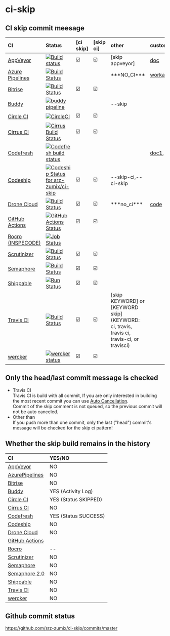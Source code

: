 # ci-skip

CI skip commit meesage
--------------------------------------------------

|CI|Status|[ci skip]|[skip ci]|other|custom|
|:--|:--|:--|:--|:--|:--|
|[AppVeyor](https://www.appveyor.com/docs/how-to/filtering-commits/#skip-commits)|[![Build status](https://ci.appveyor.com/api/projects/status/yagkbieyahgxx7cd?svg=true)](https://ci.appveyor.com/project/srz-zumix/ci-skip)|:ballot_box_with_check:|:ballot_box_with_check:|[skip appveyor]| [doc](https://www.appveyor.com/docs/how-to/filtering-commits/#skip-commits) |
|[Azure Pipelines](https://docs.microsoft.com/en-us/azure/devops/pipelines/?view=vsts)|[![Build Status](https://dev.azure.com/srz-zumix/ci-skip/_apis/build/status/ci-skip-CI)](https://dev.azure.com/srz-zumix/ci-skip/_build/latest?definitionId=6)|||\*\*\*NO_CI\*\*\*|[workaround](https://github.com/Microsoft/azure-pipelines-agent/issues/858#issuecomment-457027046)|
|[Bitrise](http://devcenter.bitrise.io/tips-and-tricks/skip-a-build/)|[![Build Status](https://app.bitrise.io/app/888b3fc92ca7352c/status.svg?token=1zo_JkiGKmgbqRGxtLdieQ&branch=master)](https://app.bitrise.io/app/888b3fc92ca7352c)|:ballot_box_with_check:|:ballot_box_with_check:|||
|[Buddy](https://buddy.works/knowledge/deployments/how-use-commit-commands)|[![buddy pipeline](https://app.buddy.works/zumixcpp/ci-skip/pipelines/pipeline/127277/badge.svg?token=5e58135ab4831252209e7b1fe75bfe9de669b0dc7e95ed4316eebad2187d59a0 "buddy pipeline")](https://app.buddy.works/zumixcpp/ci-skip/pipelines/pipeline/127277)|||--skip||
|[Circle CI](https://circleci.com/docs/1.0/skip-a-build/)|[![CircleCI](https://circleci.com/gh/srz-zumix/ci-skip.svg?style=svg)](https://circleci.com/gh/srz-zumix/ci-skip)|:ballot_box_with_check:|:ballot_box_with_check:| | |
|[Cirrus CI](https://cirrus-ci.org/guide/writing-tasks/#conditional-task-execution)|[![Cirrus Build Status](https://api.cirrus-ci.com/github/srz-zumix/ci-skip.svg?branch=master)](https://cirrus-ci.com/github/srz-zumix/ci-skip/master)|:ballot_box_with_check:|:ballot_box_with_check:| | |
|[Codefresh](https://docs.codefresh.io/v1.0/docs/conditional-execution-of-steps)|[![Codefresh build status]( https://g.codefresh.io/api/badges/build?repoOwner=srz-zumix&repoName=ci-skip&branch=master&pipelineName=ci-skip&accountName=srz-zumix&type=cf-1)]( https://g.codefresh.io/repositories/srz-zumix/ci-skip/builds?filter=trigger:build;branch:master;service:5a8d6d36d78094000162db49~ci-skip)||||[doc1](https://docs.codefresh.io/docs/build-1), [doc2](https://docs.codefresh.io/docs/handling-commit-messages-with-quotes)|
[Codeship](https://documentation.codeship.com/general/projects/skipping-builds/)|[ ![Codeship Status for srz-zumix/ci-skip](https://app.codeship.com/projects/00a08490-f92d-0135-3ab5-029b8e2f450f/status?branch=master)](https://app.codeship.com/projects/278452)|:ballot_box_with_check:|:ballot_box_with_check:|--skip-ci,--ci-skip||
|[Drone Cloud](https://cloud.drone.io/)|[![Build Status](https://cloud.drone.io/api/badges/srz-zumix/ci-skip/status.svg)](https://cloud.drone.io/srz-zumix/ci-skip)|:ballot_box_with_check:|:ballot_box_with_check:|\*\*\*no_ci\*\*\*|[code](https://github.com/drone/drone/blob/master/trigger/skip.go#L61:L71)|
|[GitHub Actions](https://github.com/features/actions)|[![GitHub Actions Status](https://github.com/srz-zumix/iutest/workflows/GitHub%20Actions/badge.svg?branch=master)](https://github.com/srz-zumix/iutest/actions)|:ballot_box_with_check:|:ballot_box_with_check:|||
|[Rocro (INSPECODE)](https://rocro.com/)|[![Job Status](https://inspecode.rocro.com/badges/github.com/srz-zumix/ci-skip/status?token=8V-M4dzbmfp7kXb7GgbTPuRnUZEXNJDqJby9hQ0IX9E)](https://inspecode.rocro.com/jobs/github.com/srz-zumix/ci-skip/latest?completed=true)||||
|[Scrutinizer](https://scrutinizer-ci.com/docs/guides/skipping_a_build_via_commit_message)|[![Build Status](https://scrutinizer-ci.com/g/srz-zumix/ci-skip/badges/build.png?b=master)](https://scrutinizer-ci.com/g/srz-zumix/ci-skip/build-status/master)|:ballot_box_with_check:|:ballot_box_with_check:|||
|[Semaphore](https://semaphoreci.com/docs/how-to-skip-building-for-some-commits-with-ci-skip.html)|[![Build Status](https://semaphoreci.com/api/v1/srz_zumix/ci-skip/branches/master/badge.svg)](https://semaphoreci.com/srz_zumix/ci-skip)|:ballot_box_with_check:|:ballot_box_with_check:|||
|[Shippable](http://docs.shippable.com/ci/skip-builds/)|[![Run Status](https://api.shippable.com/projects/5a8d7f96d0386507000fbc70/badge?branch=master)](https://app.shippable.com/github/srz-zumix/ci-skip)|:ballot_box_with_check:|:ballot_box_with_check:|||
|[Travis CI](https://docs.travis-ci.com/user/customizing-the-build/#skipping-a-build)|[![Build Status](https://travis-ci.com/srz-zumix/ci-skip.svg?branch=master)](https://travis-ci.com/srz-zumix/ci-skip)|:ballot_box_with_check:|:ballot_box_with_check:|[skip KEYWORD] or [KEYWORD skip]<br> (KEYWORD: ci, travis, travis ci, travis-ci, or travisci)| |
|[wercker](http://devcenter.wercker.com/docs/faq/how-can-i-skip-a-build#hs_cos_wrapper_name)|[![wercker status](https://app.wercker.com/status/95dc13c5815e10848c9c7bafbba37e62/s/master "wercker status")](https://app.wercker.com/project/byKey/95dc13c5815e10848c9c7bafbba37e62)|:ballot_box_with_check:|:ballot_box_with_check:| | |

Only the head/last commit message is checked
--------------------------------------------------

* Travis CI  
Travis CI is build with all commit, If you are only interested in building the most recent commit you can use [Auto Cancellation](https://docs.travis-ci.com/user/customizing-the-build/#Building-only-the-latest-commit).  
Commit of the skip comment is not queued, so the previous commit will not be auto canceled.
* Other than  
If you push more than one commit, only the last ("head") commit's message will be checked for the skip ci pattern!

Whether the skip build remains in the history
--------------------------------------------------

|CI|YES/NO|
|:--|:--|
|[AppVeyor](https://www.appveyor.com)|NO|
|[AzurePipelines](https://docs.microsoft.com/en-us/azure/devops/pipelines/)|NO|
|[Bitrise](https://www.bitrise.io)|NO|
|[Buddy](https://buddy.works)|YES (Activity Log)|
|[Circle CI](https://circleci.com)|YES (Status SKIPPED)|
|[Cirrus CI](https://cirrus-ci.org/)|NO|
|[Codefresh](https://codefresh.io/)|YES (Status SUCCESS)|
|[Codeship](https://codeship.com/)|NO|
|[Drone Cloud](https://cloud.drone.io/)|NO|
|[GitHub Actions](https://github.com/features/actions)||
|[Rocro](https://rocro.com/)|--|
|[Scrutinizer](https://scrutinizer-ci.com)|NO|
|[Semaphore](https://semaphoreci.com)|NO|
|[Semaphore 2.0](https://semaphoreci.com)|NO|
|[Shippable](http://shippable.com)|NO|
|[Travis CI](https://travis-ci.com/)|NO|
|[wercker](http://www.wercker.com/)|NO|

Github commit status
--------------------------------------------------

https://github.com/srz-zumix/ci-skip/commits/master

